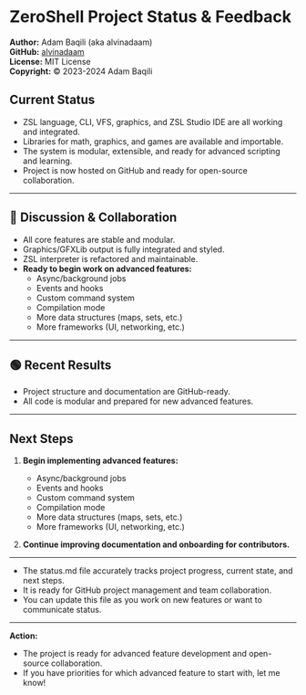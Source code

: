 # ZeroShell Project Status & Feedback

**Author:** Adam Baqili (aka alvinadaam)  
**GitHub:** [alvinadaam](https://github.com/alvinadaam)  
**License:** MIT License  
**Copyright:** © 2023-2024 Adam Baqili

## Current Status

- ZSL language, CLI, VFS, graphics, and ZSL Studio IDE are all working and integrated.
- Libraries for math, graphics, and games are available and importable.
- The system is modular, extensible, and ready for advanced scripting and learning.
- Project is now hosted on GitHub and ready for open-source collaboration.

---

## 👋 Discussion & Collaboration

- All core features are stable and modular.
- Graphics/GFXLib output is fully integrated and styled.
- ZSL interpreter is refactored and maintainable.
- **Ready to begin work on advanced features:**
  - Async/background jobs
  - Events and hooks
  - Custom command system
  - Compilation mode
  - More data structures (maps, sets, etc.)
  - More frameworks (UI, networking, etc.)

---

## 🟢 Recent Results

- Project structure and documentation are GitHub-ready.
- All code is modular and prepared for new advanced features.

---

## Next Steps

1. **Begin implementing advanced features:**
   - Async/background jobs
   - Events and hooks
   - Custom command system
   - Compilation mode
   - More data structures (maps, sets, etc.)
   - More frameworks (UI, networking, etc.)

2. **Continue improving documentation and onboarding for contributors.**

---

- The status.md file accurately tracks project progress, current state, and next steps.
- It is ready for GitHub project management and team collaboration.
- You can update this file as you work on new features or want to communicate status.

---

**Action:**  
- The project is ready for advanced feature development and open-source collaboration.
- If you have priorities for which advanced feature to start with, let me know!
